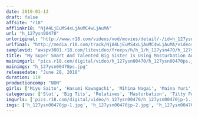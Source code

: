 ```yaml
---
date: 2019-01-13
draft: false
affsite: "r18"
afflinkr18: "NjA4LjEuMS4xLjAuMC4wLjAuMA"
url: "h_127ysn00470"
urloriginal: "http://www.r18.com/videos/vod/movies/detail/-/id=h_127ysn00470"
urlfinal: "http://media.r18.com/track/NjA4LjEuMS4xLjAuMC4wLjAuMA/videos/vod/movies/detail/-/id=h_127ysn00470"
samplevid: "awspv3001.r18.com/litevideo/freepv/h/h_1/h_127ysn470/h_127ysn470_dmb_w.mp4"
title: "My Super Smart And Talented Big Sister Is Using Masturbation Adult Toys To Scream And Shout With Pleasure She Was Super Excited And Then She Caught Me Watching Her, So She Grabbed My Cock And Started To Play With It Like One Of Her Toys..."
mainimgurl: "pics.r18.com/digital/video/h_127ysn00470/h_127ysn00470ps.jpg"
mainimgs: "h_127ysn00470ps.jpg"
releasedate: "June 28, 2018"
duration: 119
productioncomp: "NON"
girls: ['Miyu Saito', 'Hasumi Kawaguchi', 'Mihina Nagai', 'Maina Yuri', 'Kaede Kawahara', 'Mikuru Shiiba']
categories: ['Slut', 'Big Tits', 'Relatives', 'Masturbation', 'Titty Fuck', 'Hi-Def']
imgurls: ['pics.r18.com/digital/video/h_127ysn00470/h_127ysn00470jp-1.jpg', 'pics.r18.com/digital/video/h_127ysn00470/h_127ysn00470jp-2.jpg', 'pics.r18.com/digital/video/h_127ysn00470/h_127ysn00470jp-3.jpg', 'pics.r18.com/digital/video/h_127ysn00470/h_127ysn00470jp-4.jpg', 'pics.r18.com/digital/video/h_127ysn00470/h_127ysn00470jp-5.jpg', 'pics.r18.com/digital/video/h_127ysn00470/h_127ysn00470jp-6.jpg', 'pics.r18.com/digital/video/h_127ysn00470/h_127ysn00470jp-7.jpg', 'pics.r18.com/digital/video/h_127ysn00470/h_127ysn00470jp-8.jpg', 'pics.r18.com/digital/video/h_127ysn00470/h_127ysn00470jp-9.jpg', 'pics.r18.com/digital/video/h_127ysn00470/h_127ysn00470jp-10.jpg', 'pics.r18.com/digital/video/h_127ysn00470/h_127ysn00470jp-11.jpg', 'pics.r18.com/digital/video/h_127ysn00470/h_127ysn00470jp-12.jpg', 'pics.r18.com/digital/video/h_127ysn00470/h_127ysn00470jp-13.jpg', 'pics.r18.com/digital/video/h_127ysn00470/h_127ysn00470jp-14.jpg', 'pics.r18.com/digital/video/h_127ysn00470/h_127ysn00470jp-15.jpg', 'pics.r18.com/digital/video/h_127ysn00470/h_127ysn00470jp-16.jpg', 'pics.r18.com/digital/video/h_127ysn00470/h_127ysn00470jp-17.jpg', 'pics.r18.com/digital/video/h_127ysn00470/h_127ysn00470jp-18.jpg', 'pics.r18.com/digital/video/h_127ysn00470/h_127ysn00470jp-19.jpg', 'pics.r18.com/digital/video/h_127ysn00470/h_127ysn00470jp-20.jpg']
imgs: ['h_127ysn00470jp-1.jpg', 'h_127ysn00470jp-2.jpg', 'h_127ysn00470jp-3.jpg', 'h_127ysn00470jp-4.jpg', 'h_127ysn00470jp-5.jpg', 'h_127ysn00470jp-6.jpg', 'h_127ysn00470jp-7.jpg', 'h_127ysn00470jp-8.jpg', 'h_127ysn00470jp-9.jpg', 'h_127ysn00470jp-10.jpg', 'h_127ysn00470jp-11.jpg', 'h_127ysn00470jp-12.jpg', 'h_127ysn00470jp-13.jpg', 'h_127ysn00470jp-14.jpg', 'h_127ysn00470jp-15.jpg', 'h_127ysn00470jp-16.jpg', 'h_127ysn00470jp-17.jpg', 'h_127ysn00470jp-18.jpg', 'h_127ysn00470jp-19.jpg', 'h_127ysn00470jp-20.jpg']
---
```


